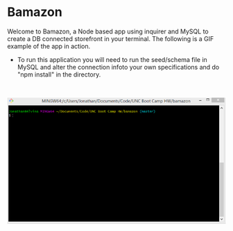 # Bamazon
Welcome to Bamazon, a Node based app using inquirer and MySQL to create a DB connected storefront in your terminal. The following is a GIF example of the app in action. 
* To run this application you will need to run the seed/schema file in MySQL and alter the connection infoto your own specifications and do "npm install" in the directory.

<br>

<img src="bamazon.gif"></img>